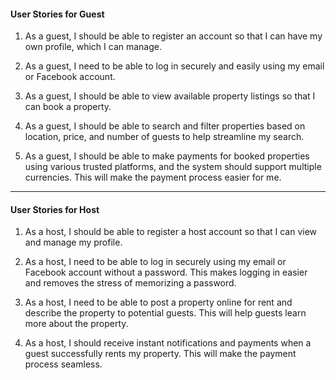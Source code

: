 
#### **User Stories for Guest**

1.  As a guest, I should be able to register an account so that I can have my own profile, which I can manage.
    
2.  As a guest, I need to be able to log in securely and easily using my email or Facebook account.
    
3.  As a guest, I should be able to view available property listings so that I can book a property.
    
4.  As a guest, I should be able to search and filter properties based on location, price, and number of guests to help streamline my search.
    
5.  As a guest, I should be able to make payments for booked properties using various trusted platforms, and the system should support multiple currencies. This will make the payment process easier for me.
    

----------

#### **User Stories for Host**

1.  As a host, I should be able to register a host account so that I can view and manage my profile.
    
2.  As a host, I need to be able to log in securely using my email or Facebook account without a password. This makes logging in easier and removes the stress of memorizing a password.
    
3.  As a host, I need to be able to post a property online for rent and describe the property to potential guests. This will help guests learn more about the property.
    
4.  As a host, I should receive instant notifications and payments when a guest successfully rents my property. This will make the payment process seamless.
